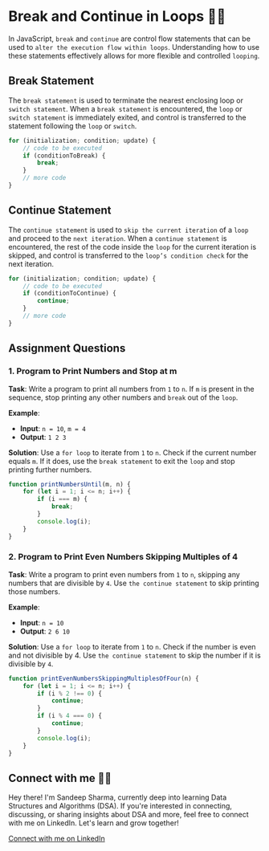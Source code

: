 # Break and Continue in Loops 🔄🔄

In JavaScript, `break` and `continue` are control flow statements that can be used to `alter the execution flow within loops`. Understanding how to use these statements effectively allows for more flexible and controlled `looping`.

## Break Statement

The `break statement` is used to terminate the nearest enclosing loop or `switch statement`. When a `break statement` is encountered, the `loop` or `switch statement` is immediately exited, and control is transferred to the statement following the `loop` or `switch`.

```javascript
for (initialization; condition; update) {
    // code to be executed
    if (conditionToBreak) {
        break;
    }
    // more code
}
```

## Continue Statement

The `continue statement` is used to `skip the current iteration` of a `loop` and proceed to the `next iteration`. When a `continue statement` is encountered, the rest of the code inside the `loop` for the current iteration is skipped, and control is transferred to the `loop’s condition check` for the next iteration.

```javascript
for (initialization; condition; update) {
    // code to be executed
    if (conditionToContinue) {
        continue;
    }
    // more code
}
```

## Assignment Questions

### 1. Program to Print Numbers and Stop at m

**Task**: Write a program to print all numbers from `1` to `n`. If `m` is present in the sequence, stop printing any other numbers and `break` out of the `loop`.

**Example**:
- **Input**: `n = 10`, `m = 4`
- **Output**: `1 2 3`

**Solution**: 
Use a `for loop` to iterate from `1` to `n`. Check if the current number equals `m`. If it does, use the `break statement` to exit the `loop` and stop printing further numbers.

```javascript
function printNumbersUntil(m, n) {
    for (let i = 1; i <= n; i++) {
        if (i === m) {
            break;
        }
        console.log(i);
    }
}
```

### 2. Program to Print Even Numbers Skipping Multiples of 4

**Task**: Write a program to print even numbers from `1` to `n`, skipping any numbers that are divisible by `4`. Use `the continue statement` to skip printing those numbers.

**Example**:
- **Input**: `n = 10`
- **Output**: `2 6 10`

**Solution**: 
Use a `for loop` to iterate from `1` to `n`. Check if the number is even and not divisible by 4. Use `the continue statement` to skip the number if it is divisible by `4`.

```javascript
function printEvenNumbersSkippingMultiplesOfFour(n) {
    for (let i = 1; i <= n; i++) {
        if (i % 2 !== 0) {
            continue;
        }
        if (i % 4 === 0) {
            continue;
        }
        console.log(i);
    }
}
```

## Connect with me 🎉🎉

Hey there! I'm Sandeep Sharma, currently deep into learning Data Structures and Algorithms (DSA). If you're interested in connecting, discussing, or sharing insights about DSA and more, feel free to connect with me on LinkedIn. Let's learn and grow together!

[Connect with me on LinkedIn](https://www.linkedin.com/in/devsandeepsharma/)